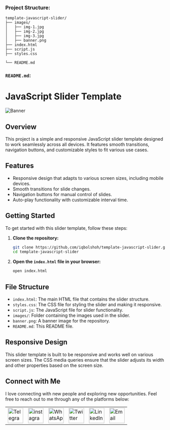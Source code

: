 
### Project Structure:
```
template-javascript-slider/
├── images/
│   ├── img-1.jpg
│   ├── img-2.jpg
│   ├── img-3.jpg
│   ├── banner.png
├── index.html
├── script.js
├── styles.css

└── README.md
```

### `README.md`:

# JavaScript Slider Template

![Banner](banner.png)

## Overview

This project is a simple and responsive JavaScript slider template designed to work seamlessly across all devices. It features smooth transitions, navigation buttons, and customizable styles to fit various use cases.

## Features

- Responsive design that adapts to various screen sizes, including mobile devices.
- Smooth transitions for slide changes.
- Navigation buttons for manual control of slides.
- Auto-play functionality with customizable interval time.

## Getting Started

To get started with this slider template, follow these steps:

1. **Clone the repository:**
   ```sh
   git clone https://github.com/iqbolshoh/template-javascript-slider.git
   cd template-javascript-slider
   ```

2. **Open the `index.html` file in your browser:**
   ```sh
   open index.html
   ```

## File Structure

- `index.html`: The main HTML file that contains the slider structure.
- `styles.css`: The CSS file for styling the slider and making it responsive.
- `script.js`: The JavaScript file for slider functionality.
- `images/`: Folder containing the images used in the slider.
- `banner.png`: A banner image for the repository.
- `README.md`: This README file.

## Responsive Design

This slider template is built to be responsive and works well on various screen sizes. The CSS media queries ensure that the slider adjusts its width and other properties based on the screen size.

## Connect with Me

I love connecting with new people and exploring new opportunities. Feel free to reach out to me through any of the
platforms below:

<table>
    <tr>
        <td>
            <a href="https://t.me/iqbolshoh_777">
                <img src="https://github.com/gayanvoice/github-active-users-monitor/blob/master/public/images/icons/telegram.svg"
                    height="48" width="48" alt="Telegram" />
            </a>
        </td>
        <td>
            <a href="https://instagram.com/iqbolshoh_777" target="blank"><img align="center"
                    src="https://raw.githubusercontent.com/rahuldkjain/github-profile-readme-generator/master/src/images/icons/Social/instagram.svg"
                    alt="instagram" height="48" width="48" /></a>
        </td>
        <td>
            <a href="https://wa.me/qr/22PVFQSMQQX4F1">
                <img src="https://github.com/gayanvoice/github-active-users-monitor/blob/master/public/images/icons/whatsapp.svg"
                    height="48" width="48" alt="WhatsApp" />
            </a>
        </td>
        <td>
            <a href="https://x.com/iqbolshoh_777">
                <img src="https://img.shields.io/badge/X-000000?style=for-the-badge&logo=x&logoColor=white" height="48"
                    width="48" alt="Twitter" />
            </a>
        </td>
        <td>
            <a href="https://www.linkedin.com/in/iqbolshoh/">
                <img src="https://github.com/gayanvoice/github-active-users-monitor/blob/master/public/images/icons/linkedin.svg"
                    height="48" width="48" alt="LinkedIn" />
            </a>
        </td>
        <td>
            <a href="mailto:iilhomjonov777@gmail.com">
                <img src="https://github.com/gayanvoice/github-active-users-monitor/blob/master/public/images/icons/gmail.svg"
                    height="48" width="48" alt="Email" />
            </a>
        </td>
    </tr>
</table>
